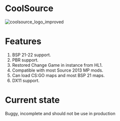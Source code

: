 # CoolSource
![coolsource_logo_improved](https://user-images.githubusercontent.com/44537796/138629825-eeca5164-3277-455a-8711-e27ebe3e5647.png)

# Features
1. BSP 21-22 support.
2. PBR support.
3. Restored Change Game in instance from HL1.
4. Compatible with most Source 2013 MP mods.
5. Can load CS:GO maps and most BSP 21 maps.
6. DX11 support.

# Current state
Buggy, incomplete and should not be use in production
